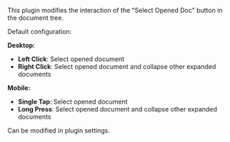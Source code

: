 This plugin modifies the interaction of the "Select Opened Doc" button in the document tree.

Default configuration:

**Desktop:**

- **Left Click**: Select opened document
- **Right Click**: Select opened document and collapse other expanded documents

**Mobile:**

- **Single Tap**: Select opened document
- **Long Press**: Select opened document and collapse other expanded documents

Can be modified in plugin settings.
